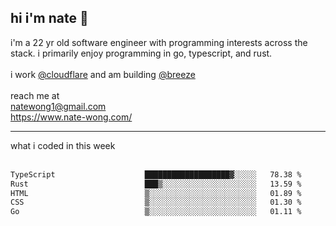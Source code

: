 ## hi i'm nate 👋
i'm a 22 yr old software engineer with programming interests across the stack. i primarily enjoy programming in go, typescript, and rust.
<br /><br />
i work [@cloudflare](https://www.github.com/cloudflare) and am building  [@breeze](https://www.github.com/breeze-jobs)
<br />
<br />
reach me at <br />
natewong1@gmail.com <br/>
https://www.nate-wong.com/

<hr />
what i coded in this week <br /><br />
<!--START_SECTION:waka-->

```txt
TypeScript                    ███████████████████▓░░░░░   78.38 %
Rust                          ███▒░░░░░░░░░░░░░░░░░░░░░   13.59 %
HTML                          ▒░░░░░░░░░░░░░░░░░░░░░░░░   01.89 %
CSS                           ▒░░░░░░░░░░░░░░░░░░░░░░░░   01.30 %
Go                            ▒░░░░░░░░░░░░░░░░░░░░░░░░   01.11 %
```

<!--END_SECTION:waka-->
